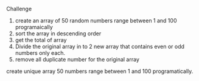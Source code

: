 Challenge

1. create an array of 50 random numbers range between 1 and 100 programaically
2. sort the array in descending order
3. get the total of array
4. Divide the original array in to 2 new array that contains even or odd numbers only each.
5. remove all duplicate number for the original array

<!-- challenge  -->

create unique array 50 numbers range between 1 and 100 programatically.
